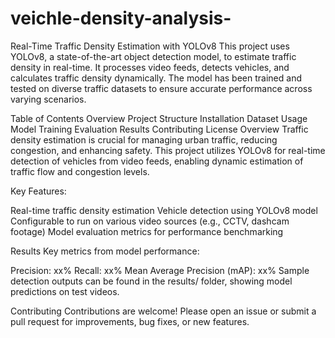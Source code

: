 # veichle-density-analysis-

Real-Time Traffic Density Estimation with YOLOv8
This project uses YOLOv8, a state-of-the-art object detection model, to estimate traffic density in real-time. It processes video feeds, detects vehicles, and calculates traffic density dynamically. The model has been trained and tested on diverse traffic datasets to ensure accurate performance across varying scenarios.

Table of Contents
Overview
Project Structure
Installation
Dataset
Usage
Model Training
Evaluation
Results
Contributing
License
Overview
Traffic density estimation is crucial for managing urban traffic, reducing congestion, and enhancing safety. This project utilizes YOLOv8 for real-time detection of vehicles from video feeds, enabling dynamic estimation of traffic flow and congestion levels.

Key Features:

Real-time traffic density estimation
Vehicle detection using YOLOv8 model
Configurable to run on various video sources (e.g., CCTV, dashcam footage)
Model evaluation metrics for performance benchmarking





Results
Key metrics from model performance:

Precision: xx%
Recall: xx%
Mean Average Precision (mAP): xx%
Sample detection outputs can be found in the results/ folder, showing model predictions on test videos.

Contributing
Contributions are welcome! Please open an issue or submit a pull request for improvements, bug fixes, or new features.
